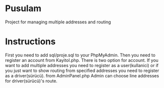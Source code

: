 # Pusulam
Project for managing multiple addresses and routing 

# Instructions
  
First you need to add sql/proje.sql to your PhpMyAdmin. Then you need to register an account from Kayitol.php. There is two option for account. If you want to add multiple addresses you need to register as a user(kullanici) or if you just want to show routing from specified addresses you need to register as a driver(sürücü). from AdminPanel.php Admin can choose line addresses for driver(sürücü)'s route.
